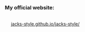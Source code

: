 <h3>My official website:</h3> </br>
&nbsp;&nbsp;&nbsp;&nbsp;&nbsp;<a href='jacks-style.github.io/jacks-style/' target='_blank'>jacks-style.github.io/jacks-style/</a>

